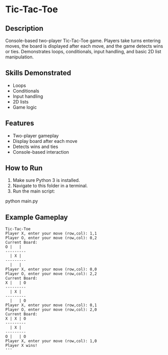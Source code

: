 # Tic-Tac-Toe

## Description
Console-based two-player Tic-Tac-Toe game. Players take turns entering moves, the board is displayed after each move, and the game detects wins or ties. Demonstrates loops, conditionals, input handling, and basic 2D list manipulation.

## Skills Demonstrated
- Loops
- Conditionals
- Input handling
- 2D lists
- Game logic

## Features
- Two-player gameplay
- Display board after each move
- Detects wins and ties
- Console-based interaction

## How to Run
1. Make sure Python 3 is installed.
2. Navigate to this folder in a terminal.
3. Run the main script:

python main.py

## Example Gameplay

```text
Tic-Tac-Toe
Player X, enter your move (row,col): 1,1
Player O, enter your move (row,col): 0,2
Current Board:
O |   |  
---------
  | X |  
---------
  |   |  
Player X, enter your move (row,col): 0,0
Player O, enter your move (row,col): 2,2
Current Board:
X |   | O
---------
  | X |  
---------
  |   | O
Player X, enter your move (row,col): 0,1
Player O, enter your move (row,col): 2,0
Current Board:
X | X | O
---------
  | X |  
---------
O |   | O
Player X, enter your move (row,col): 1,0
Player X wins!
'''